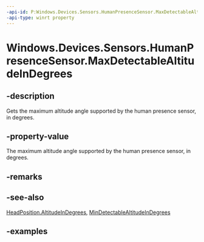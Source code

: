 ```yaml
---
-api-id: P:Windows.Devices.Sensors.HumanPresenceSensor.MaxDetectableAltitudeInDegrees
-api-type: winrt property
---
```


# Windows.Devices.Sensors.HumanPresenceSensor.MaxDetectableAltitudeInDegrees

<!--
public System.Nullable<double> MaxDetectableAltitudeInDegrees { get; }
-->

## -description

Gets the maximum altitude angle supported by the human presence sensor, in degrees.

## -property-value

The maximum altitude angle supported by the human presence sensor, in degrees.

## -remarks

## -see-also

[HeadPosition.AltitudeInDegrees](headposition_altitudeindegrees.md), [MinDetectableAltitudeInDegrees](humanpresencesensor_mindetectablealtitudeindegrees.md)

## -examples
